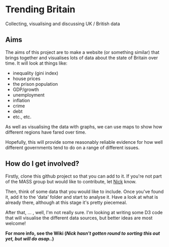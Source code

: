 # Trending Britain
Collecting, visualising and discussing UK / British data

## Aims

The aims of this project are to make a website (or something similar) that brings together and visualises lots of data about the state of Britain over time. It will look at things like:

 -  inequality (gini index)
 -  house prices
 -  the prison population
 -  GDP/growth
 -  unemployment
 -  inflation
 -  crime
 -  debt
 -  etc., etc.

As well as visualising the data with graphs, we can use maps to show how different regions have fared over time.

Hopefully, this will provide some reasonably reliable evidence for how well different governments tend to do on a range of different issues.

## How do I get involved?

Firstly, clone this github project so that you can add to it. If you're not part of the MASS group but would like to contribute, let [Nick](mailto:n.s.malleson@leeds.ac.uk) know.

Then, think of some data that you would like to include. Once you've found it, add it to the 'data' folder and start to analyse it. Have a look at what is already there, although at this stage it's pretty piecemeal.

After that,  ... , well, I'm not really sure. I'm looking at writing some D3 code that will visualise the different data sources, but better ideas are most welcome!  

**For more info, see the Wiki (_Nick hasn't gotten round to sorting this out yet, but will do asap.._)**

<!--

## Data Overview

What data we want, where we might be able to get it from, whether we have everything that we need, etc.

<table>

	<thead>
		<tr><td>Indicator</td><td>Notes</td><td>Where to find it?</td><td>Complete</td></tr>
	</thead>
	
	<tbody>
		<tr>
			<td>Gini Index</td>
			<td>Often used to describe the wealth (or income) gap</td>
			<td>See [./data/gini/README.md](./data/gini/README.md)</td>
			<td>No</td>
		</tr>
		<tr>
			<td></td>
			<td></td>
			<td></td>
			<td></td>
		</tr>
		<tr>
			<td></td>
			<td></td>
			<td></td>
			<td></td>
		</tr>
		<tr>
			<td></td>
			<td></td>
			<td></td>
			<td></td>
		</tr>
		
	
	</tbody>

</table>
-->